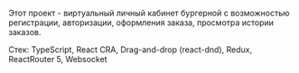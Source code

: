 Этот проект - виртуальный личный кабинет бургерной c возможностью регистрации, авторизации, оформления заказа, просмотра истории заказов.

Стек: TypeScript, React CRA, Drag-and-drop (react-dnd), Redux, ReactRouter 5, Websocket


